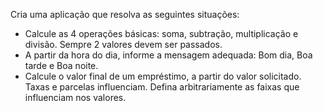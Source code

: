 Cria uma aplicação que resolva as seguintes situações:
*  Calcule as 4 operações básicas: soma, subtração, multiplicação e divisão. Sempre 2 valores devem ser passados.
* A partir da hora do dia, informe a mensagem adequada: Bom dia, Boa tarde e Boa noite.
* Calcule o valor final de um empréstimo, a partir do valor solicitado. Taxas e parcelas influenciam. Defina
arbitrariamente as faixas que influenciam nos valores.
